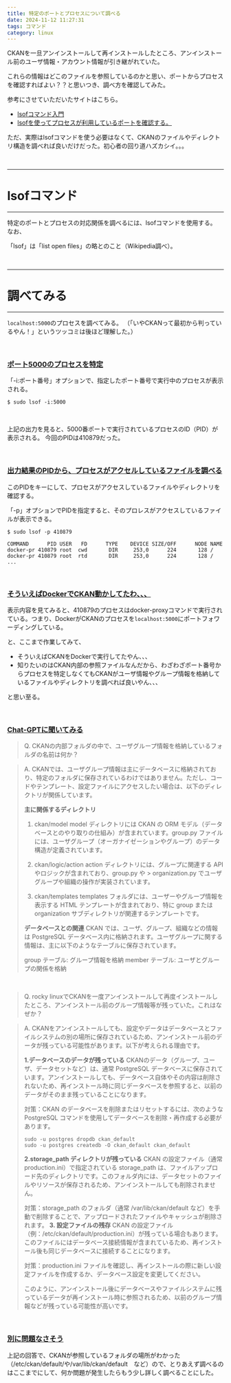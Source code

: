 ```yaml
---
title: 特定のポートとプロセスについて調べる
date: 2024-11-12 11:27:31
tags: コマンド
category: linux
---
```


CKANを一旦アンインストールして再インストールしたところ、アンインストール前のユーザ情報・アカウント情報が引き継がれていた。

これらの情報はどこのファイルを参照しているのかと思い、ポートからプロセスを確認すればよい？？と思いつき、調べ方を確認してみた。

参考にさせていただいたサイトはこちら。
- [lsofコマンド入門](https://qiita.com/hypermkt/items/905139168b0bc5c28ef2)
- [lsofを使ってプロセスが利用しているポートを確認する。](https://qiita.com/kooohei/items/9e3859e3d1d854c3d163)

ただ、実際はlsofコマンドを使う必要はなくて、CKANのファイルやディレクトリ構造を調べれば良いだけだった。初心者の回り道ハズカシイ。。。

<br>

---
# lsofコマンド
---

特定のポートとプロセスの対応関係を調べるには、lsofコマンドを使用する。
なお、

「lsof」は「list open files」の略とのこと（Wikipedia調べ）。

<br>

---
# 調べてみる
---

`localhost:5000`のプロセスを調べてみる。
（「いやCKANって最初から判っているやん！」というツッコミは後ほど理解した。）

<br>

### <u>ポート5000のプロセスを特定</u>

「-i:ポート番号」オプションで、指定したポート番号で実行中のプロセスが表示される。

~~~
$ sudo lsof -i:5000
~~~
<br>

上記の出力を見ると、5000番ポートで実行されているプロセスのID（PID）が表示される。
今回のPIDは410879だった。

<br>

### <u>出力結果のPIDから、プロセスがアクセルしているファイルを調べる</u>

このPIDをキーにして、プロセスがアクセスしているファイルやディレクトリを確認する。

「-p」オプションでPIDを指定すると、そのプロレスがアクセスしているファイルが表示できる。

~~~
$ sudo lsof -p 410879

COMMAND      PID USER   FD      TYPE    DEVICE SIZE/OFF      NODE NAME
docker-pr 410879 root  cwd       DIR     253,0      224       128 /
docker-pr 410879 root  rtd       DIR     253,0      224       128 /
...
~~~
<br>

### <u>そういえばDockerでCKAN動かしてたわ、、、</u>

表示内容を見てみると、410879のプロセスはdocker-proxyコマンドで実行されている。つまり、DockerがCKANのプロセスを`localhost:5000`にポートフォワーディングしている。

と、ここまで作業してみて、

- そういえばCKANをDockerで実行してたやん、、、
- 知りたいのはCKAN内部の参照ファイルなんだから、わざわざポート番号からプロセスを特定しなくてもCKANがユーザ情報やグループ情報を格納しているファイルやディレクトリを調べれば良いやん、、、

と思い至る。

<br>

### <u>Chat-GPTに聞いてみる</u>

> Q. CKANの内部フォルダの中で、ユーザグループ情報を格納しているフォルダの名前は何か？

> A. CKANでは、ユーザグループ情報は主にデータベースに格納されており、特定のフォルダに保存されているわけではありません。ただし、コードやテンプレート、設定ファイルにアクセスしたい場合は、以下のディレクトリが関係しています。
> 
> **主に関係するディレクトリ**
> 1. ckan/model
> model ディレクトリには CKAN の ORM モデル（データベースとのやり取りの仕組み）が含まれています。group.py ファイルには、ユーザグループ（オーガナイゼーションやグループ）のデータ構造が定義されています。
> 
> 2. ckan/logic/action
> action ディレクトリには、グループに関連する API やロジックが含まれており、group.py や > organization.py でユーザグループや組織の操作が実装されています。
> 
> 3. ckan/templates
> templates フォルダには、ユーザーやグループ情報を表示する HTML テンプレートが含まれており、特に group または organization サブディレクトリが関連するテンプレートです。
> 
> **データベースとの関連**
> CKAN では、ユーザ、グループ、組織などの情報は PostgreSQL データベース内に格納されます。ユーザグループに関する情報は、主に以下のようなテーブルに保存されています。
> 
> group テーブル: グループ情報を格納
> member テーブル: ユーザとグループの関係を格納

<br>

> Q. rocky linuxでCKANを一度アンインストールして再度インストールしたところ、アンインストール前のグループ情報等が残っていた。これはなぜか？

> A. CKANをアンインストールしても、設定やデータはデータベースとファイルシステムの別の場所に保存されているため、アンインストール前のデータが残っている可能性があります。以下が考えられる理由です。
> 
> **1.データベースのデータが残っている**
> CKANのデータ（グループ、ユーザ、データセットなど）は、通常 PostgreSQL データベースに保存されています。アンインストールしても、データベース自体やその内容は削除されないため、再インストール時に同じデータベースを参照すると、以前のデータがそのまま残っていることになります。
> 
> 対策：CKAN のデータベースを削除またはリセットするには、次のような PostgreSQL コマンドを使用してデータベースを削除・再作成する必要があります。
> 
> ~~~
> sudo -u postgres dropdb ckan_default
> sudo -u postgres createdb -O ckan_default ckan_default
> ~~~
> 
> **2.storage_path ディレクトリが残っている**
> CKAN の設定ファイル（通常 production.ini）で指定されている storage_path は、ファイルアップロード先のディレクトリです。このフォルダ内には、データセットのファイルやリソースが保存されるため、アンインストールしても削除されません。
> 
> 対策：storage_path のフォルダ（通常 /var/lib/ckan/default など）を手動で削除することで、アップロードされたファイルやキャッシュが削除されます。
> **3. 設定ファイルの残存**
> CKAN の設定ファイル（例：/etc/ckan/default/production.ini）が残っている場合もあります。このファイルにはデータベース接続情報が含まれているため、再インストール後も同じデータベースに接続することになります。
> 
> 対策：production.ini ファイルを確認し、再インストールの際に新しい設定ファイルを作成するか、データベース設定を変更してください。
> 
> このように、アンインストール後にデータベースやファイルシステムに残っているデータが再インストール時に参照されるため、以前のグループ情報などが残っている可能性が高いです。

<br>

### <u>別に問題なさそう</u>

上記の回答で、CKANが参照しているフォルダの場所がわかった（/etc/ckan/default/や/var/lib/ckan/default　など）ので、とりあえず調べるのはここまでにして、何か問題が発生したらもう少し詳しく調べることにした。

<br>

